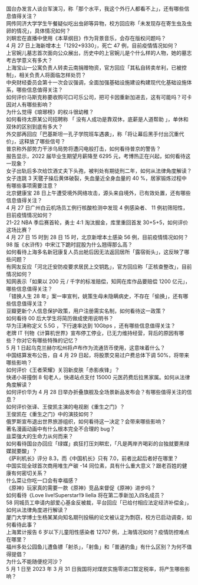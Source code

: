 国台办发言人谈台军演习，称「那个水平，我这个外行人都看不上」，还有哪些信息值得关注？  
网传同济大学学生午餐疑似吃出虫卵等异物，校方回应称「未发现存在寄生虫及虫卵的情况」，具体情况如何？  
刘畊宏在直播中使用《本草纲目》作为背景音乐，会存在版权问题吗？  
4 月 27 日上海新增本土「1292+9330」，死亡 47 例，目前疫情情况如何？  
上官婉儿墓志首次面向公众展出，历史中的上官婉儿是个什么样的人物，她的墓志考古学意义有多大？  
上海宝山一公寓负责人转卖云南捐赠物资，官方回应「其私自转卖牟利，已被控制」，相关负责人将面临怎样处罚？  
中央财经委员会第十一次会议强调，全面加强基础设施建设构建现代化基础设施体系，哪些信息值得关注？  
如何评价马斯克称要收购可口可乐公司，把可卡因重新加进去，这有可能吗？可卡因对人有哪些影响？  
为什么觉得《琅琊榜》的权斗很幼稚？  
如何看待太原某公司招聘称 「 没有人成功是靠双休，底薪是人道帮助 」，单休和双休的区别到底有多大？  
外交部再回应「巴基斯坦一孔子学院班车遇袭」，称「将让幕后黑手付出沉重代价」，这释放了哪些信号？  
普京称外部势力干涉乌局势将遭闪电般打击，如何看待普京的警告？  
报告显示，2022 届毕业生期望月薪降至 6295 元，考博热正在兴起，如何看待这一现象？  
女子出轨后多次给饮酒丈夫下头孢，被判处有期徒刑二年，如何从法律角度解读？  
女子连跳 3 天毽子操后黄体破裂，失血量近全身血量的 40 %，居家锻炼过程中有哪些事项需要注意？  
北京健康宝 28 日上午遭受境外网络攻击，源头来自境外，已有效处置，还有哪些信息值得关注？  
4 月 27 日广州白云机场员工例行核酸检测中发现 4 例感染者、 11 例初筛阳性，目前疫情情况如何？  
21-22 NBA 季后赛首轮，勇士 4:1 淘汰掘金，库里重回首发 30+5+5，如何评价这场比赛？  
4 月 27 日 15 时到 28 日 15 时，北京新增本土感染 56 例，目前疫情情况如何？  
98 版《水浒传》中宋江下跪时屁股为什么翘得那么高？  
如何看待上海多名新冠康复人员出舱后因无法返回居所「露宿街头」，这反映了哪些问题？  
有网友反应「河北迁安防疫要求居民上交钥匙」，官方回应称「正核查整改」，目前情况如何？  
知网表示「如果以 200 元 / 千字的标准赔偿，知网在库作品要赔偿 1200 亿元」，哪些信息值得关注？  
「错换人生 28 年」案一审宣判，姚策生母未隐瞒病史，不存在「偷换」，还有哪些信息值得关注？  
豆瓣更新个人信息保护政策，用户注册需实名制，如何看待这一政策？  
如何看待 00 后大学生将简历做成使用说明书？  
华为汪涛称定义 5.5G ，下行速率达到 10Gbps ，还有哪些信息值得关注？  
老牌 IT 刊物《计算机世界》宣布停工停业，已无力维持经营，背后的原因有哪些？你对它有哪些特殊的记忆？  
5 月 1 日起乌克兰赫尔松州将卢布作为流通货币使用，这意味着什么？  
中国结算发布公告，自 4 月 29 日起，将股票交易过户费总体下调 50%，将带来哪些影响？  
如何评价《王者荣耀》关羽新皮肤「赤影疾锋」？  
快递小哥撞倒 8 旬老人，快递站点支付 15000 元医药费后拉黑家属。如何从法律角度解读？  
如何评价华为 4 月 28 日举办折叠旗舰及全场景新品发布会？有哪些值得关注的信息？  
如何评价张译、王俊凯主演的电视剧《重生之门》？  
王俊凯在《重生之门》中的演技如何？  
俄罗斯宣布退出世界旅游组织，如何看待这一决定？会带来哪些影响？  
著名漫画动画中有什么根本完全不合理的 bug？  
韭菜强大的生命力从何而来？  
如何看待国台办回应「绿媒」疯狂打压刘畊宏，「凡是两岸齐喝彩的台独就要黑绿媒就要酸」？  
《萨利机长》评分 8.3，而《中国机长》只有 7.0，前者比起后者好在哪里？  
中国实现全球首次商用堆生产碳 -14 同位素，具有什么重大意义？跟老百姓的健康有何密切关系？  
什么菜让你吃一口会有幸福感？  
《原神》玩家真的需要一款《原神》竞品来督促《原神》进步吗？  
如何看待《Love live!Superstar!!》 liella 将在第二季新加入四名成员？  
58 同城员工申请内部爱心基金反被裁，平台回应「已给付相应法定经济补偿金」，如何从法律角度进行解读？  
厦门大学博士生杨某某向知名期刊投稿的论文被认定为剽窃，校方已启动调查，如何看待此事？  
上海累计报告 6 岁以下儿童阳性感染者 12707 例，上海情况如何？疫情防控难点在哪里？  
福州多处公园鱼儿遭鱼镖「射杀」，「射鱼」和「普通钓鱼」有什么区别？为何不值得提倡？  
为什么不能随便挖河沙？  
5 月 1 日至 2023 年 3 月 31 日我国将对煤炭实施零进口暂定税率，将产生哪些影响？  
